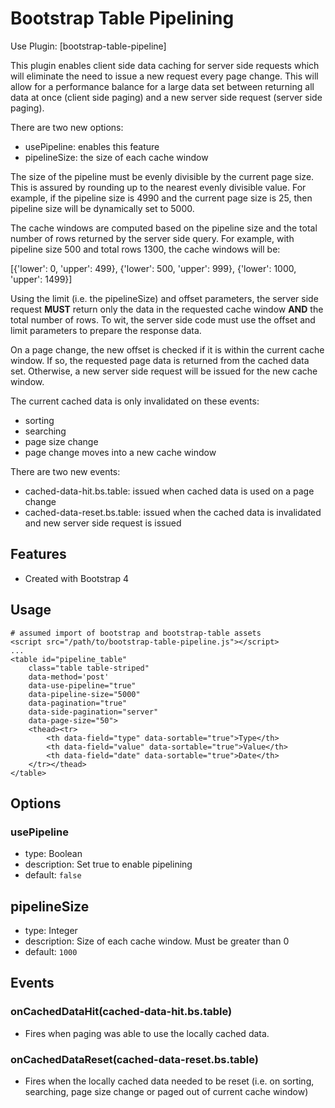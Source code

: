 # Bootstrap Table Pipelining

Use Plugin: [bootstrap-table-pipeline]

This plugin enables client side data caching for server side requests which will eliminate the need to issue a new
request every page change. This will allow for a performance balance for a large data set between returning all data at
once
(client side paging) and a new server side request (server side paging).

There are two new options:

- usePipeline: enables this feature
- pipelineSize: the size of each cache window

The size of the pipeline must be evenly divisible by the current page size. This is assured by rounding up to the
nearest evenly divisible value. For example, if the pipeline size is 4990 and the current page size is 25, then pipeline
size will be dynamically set to 5000.

The cache windows are computed based on the pipeline size and the total number of rows returned by the server side
query. For example, with pipeline size 500 and total rows 1300, the cache windows will be:

[{'lower': 0, 'upper': 499}, {'lower': 500, 'upper': 999}, {'lower': 1000, 'upper': 1499}]

Using the limit (i.e. the pipelineSize) and offset parameters, the server side request
**MUST** return only the data in the requested cache window **AND** the total number of rows. To wit, the server side
code must use the offset and limit parameters to prepare the response data.

On a page change, the new offset is checked if it is within the current cache window. If so, the requested page data is
returned from the cached data set. Otherwise, a new server side request will be issued for the new cache window.

The current cached data is only invalidated on these events:

- sorting
- searching
- page size change
- page change moves into a new cache window

There are two new events:

- cached-data-hit.bs.table: issued when cached data is used on a page change
- cached-data-reset.bs.table: issued when the cached data is invalidated and new server side request is issued

## Features

* Created with Bootstrap 4

## Usage

```
# assumed import of bootstrap and bootstrap-table assets
<script src="/path/to/bootstrap-table-pipeline.js"></script>
...
<table id="pipeline_table" 
    class="table table-striped"
    data-method='post'
    data-use-pipeline="true"
    data-pipeline-size="5000"
    data-pagination="true"
    data-side-pagination="server"
    data-page-size="50">
    <thead><tr>
        <th data-field="type" data-sortable="true">Type</th>
        <th data-field="value" data-sortable="true">Value</th>
        <th data-field="date" data-sortable="true">Date</th>
    </tr></thead>
</table>
```

## Options

### usePipeline

* type: Boolean
* description: Set true to enable pipelining
* default: `false`

## pipelineSize

* type: Integer
* description: Size of each cache window. Must be greater than 0
* default: `1000`

## Events

### onCachedDataHit(cached-data-hit.bs.table)

* Fires when paging was able to use the locally cached data.

### onCachedDataReset(cached-data-reset.bs.table)

* Fires when the locally cached data needed to be reset (i.e. on sorting, searching, page size change or paged out of
  current cache window)
